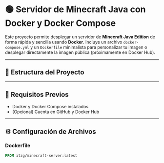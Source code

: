 # 🟢 Servidor de Minecraft Java con Docker y Docker Compose

Este proyecto permite desplegar un servidor de **Minecraft Java Edition** de forma rápida y sencilla usando **Docker**. Incluye un archivo `docker-compose.yml` y un `Dockerfile` minimalista para personalizar tu imagen o desplegar directamente la imagen pública (próximamente en Docker Hub).

---

## 📁 Estructura del Proyecto


---

## 🚧 Requisitos Previos

- Docker y Docker Compose instalados
- (Opcional) Cuenta en GitHub y Docker Hub

---

## ⚙️ Configuración de Archivos

### Dockerfile

```dockerfile
FROM itzg/minecraft-server:latest

